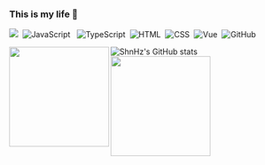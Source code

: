 ### This is my life 🥳 
![](https://visitor-badge.glitch.me/badge?page_id=https://www.sanghangning.cn)&nbsp;
![JavaScript](https://img.shields.io/badge/-JavaScript-e5cd0c?style=flat-square&logo=JavaScript&labelColor=f7df1e&logoColor=000)&nbsp;&nbsp;
![TypeScript](https://img.shields.io/badge/-TypeScript-F7F8FA?style=flat&logo=typescript)&nbsp;
![HTML](https://img.shields.io/badge/-HTML-F7F8FA?style=flat&logo=HTML5)&nbsp;
![CSS](https://img.shields.io/badge/-CSS-F7F8FA?style=flat&logo=CSS3&logoColor=1572B6)&nbsp;
![Vue](https://img.shields.io/badge/-Vue.js-29beb0?style=flat-square&logo=vue.js&labelColor=ffffff&color=4FC08D)&nbsp;
![GitHub](https://img.shields.io/badge/-GitHub-F7F8FA?style=flat&logo=github&logoColor=000000)&nbsp;

![ShnHz's GitHub stats]()
<img height="180em" src="https://github-readme-stats-eight-theta.vercel.app/api?username=wehuss&show_icons=true&include_all_commits=true&count_private=true&bg_color=F7F8FA&text_color=4E5969](https://github-readme-stats.vercel.app/api?username=ShnHz&show_icons=true&include_all_commits&count_private=true" align="left"/>
<img height="180em" src="https://github-readme-stats-eight-theta.vercel.app/api/top-langs/?username=ShnHz&layout=compact&langs_count=8&bg_color=F7F8FA&text_color=4E5969" align="left"/>
